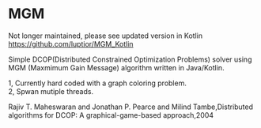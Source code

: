 # MGM

Not longer maintained, please see updated version in Kotlin https://github.com/luptior/MGM_Kotlin

Simple DCOP(Distributed Constrained Optimization Problems) solver using MGM (Maxmimum Gain Message) algorithm written in Java/Kotlin.

1, Currently hard coded with a graph coloring problem.\
2, Spwan mutiple threads.


Rajiv T. Maheswaran and Jonathan P. Pearce and Milind Tambe,Distributed algorithms for DCOP: A graphical-game-based approach,2004
